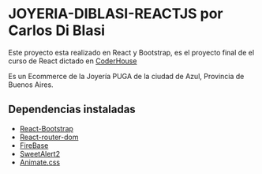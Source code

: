 # JOYERIA-DIBLASI-REACTJS por Carlos Di Blasi

Este proyecto esta realizado en React y Bootstrap, es el proyecto final de el curso de React dictado en [CoderHouse](https://www.coderhouse.com)

Es un Ecommerce de la Joyería PUGA de la ciudad de Azul, Provincia de Buenos Aires.

## Dependencias instaladas

- [React-Bootstrap](https://react-bootstrap.github.io/)
- [React-router-dom](https://v5.reactrouter.com/)
- [FireBase](https://firebase.google.com/)
- [SweetAlert2](https://sweetalert2.github.io/)
- [Animate.css](https://animate.style/)
